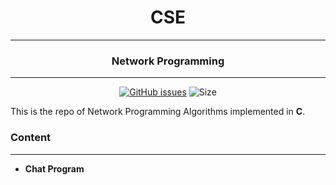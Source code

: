 <div align = "center">

# CSE 
---
### Network Programming
---
[![GitHub issues](https://img.shields.io/github/issues/Aanvikshiki/Network_Programming?logo=github)](https://github.com/Aanvikshiki/Network_Programming/issues) ![Size](https://github-size-badge.herokuapp.com/Aanvikshiki/Network_Programming.svg)
</div>

This is the repo of Network Programming Algorithms implemented in **C**. 

### Content
---
* **Chat Program**